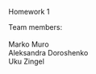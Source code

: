 Homework 1

Team members:<br /><br />
Marko Muro<br />
Aleksandra Doroshenko<br />
Uku Zingel<br />
